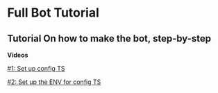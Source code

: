 # Full Bot Tutorial

## Tutorial On how to make the bot, step-by-step

**Videos**

[#1: Set up config TS](https://www.youtube.com/watch?v=wqScni1dreA)

[#2: Set up the ENV for config TS](https://www.youtube.com/watch?v=qHqJpPG-G0s)
